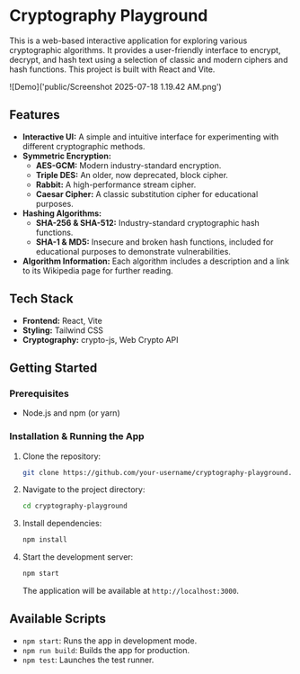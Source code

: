 # Cryptography Playground

This is a web-based interactive application for exploring various cryptographic algorithms. It provides a user-friendly interface to encrypt, decrypt, and hash text using a selection of classic and modern ciphers and hash functions. This project is built with React and Vite.


![Demo]('public/Screenshot 2025-07-18 1.19.42 AM.png')

## Features

  * **Interactive UI:** A simple and intuitive interface for experimenting with different cryptographic methods.
  * **Symmetric Encryption:**
      * **AES-GCM:** Modern industry-standard encryption.
      * **Triple DES:** An older, now deprecated, block cipher.
      * **Rabbit:** A high-performance stream cipher.
      * **Caesar Cipher:** A classic substitution cipher for educational purposes.
  * **Hashing Algorithms:**
      * **SHA-256 & SHA-512:** Industry-standard cryptographic hash functions.
      * **SHA-1 & MD5:** Insecure and broken hash functions, included for educational purposes to demonstrate vulnerabilities.
  * **Algorithm Information:** Each algorithm includes a description and a link to its Wikipedia page for further reading.

## Tech Stack

  * **Frontend:** React, Vite
  * **Styling:** Tailwind CSS
  * **Cryptography:** crypto-js, Web Crypto API

## Getting Started

### Prerequisites

  * Node.js and npm (or yarn)

### Installation & Running the App

1.  Clone the repository:
    ```bash
    git clone https://github.com/your-username/cryptography-playground.git
    ```
2.  Navigate to the project directory:
    ```bash
    cd cryptography-playground
    ```
3.  Install dependencies:
    ```bash
    npm install
    ```
4.  Start the development server:
    ```bash
    npm start
    ```
    The application will be available at `http://localhost:3000`.

## Available Scripts

  * `npm start`: Runs the app in development mode.
  * `npm run build`: Builds the app for production.
  * `npm test`: Launches the test runner.
